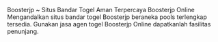 Boosterjp ~ Situs Bandar Togel Aman Terpercaya Boosterjp Online
Mengandalkan situs bandar togel Boosterjp beraneka pools terlengkap tersedia. Gunakan jasa agen togel Boosterjp Online dapatkanlah fasilitas  penunjang.
